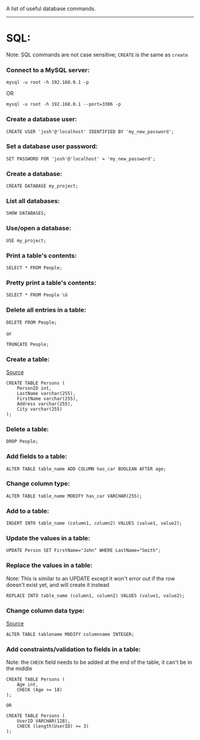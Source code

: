 A list of useful database commands.

---
# SQL:
Note: SQL commands are not case sensitive; `CREATE` is the same as `create`

### Connect to a MySQL server:
```
mysql -u root -h 192.168.0.1 -p
```
OR
```
mysql -u root -h 192.168.0.1 --port=3306 -p
```

### Create a database user:
```
CREATE USER 'josh'@'localhost' IDENTIFIED BY 'my_new_password';
```

### Set a database user password:
```
SET PASSWORD FOR 'josh'@'localhost' = 'my_new_password';
```

### Create a database:
```
CREATE DATABASE my_project;
```

### List all databases:
```
SHOW DATABASES;
```

### Use/open a database:
```
USE my_project;
```

### Print a table's contents:
```
SELECT * FROM People;
```

### Pretty print a table's contents:
```
SELECT * FROM People \G
```

### Delete all entries in a table:
```
DELETE FROM People;
```
or
```
TRUNCATE People;
```

### Create a table:
[Source](https://www.w3schools.com/mysql/mysql_create_table.asp)
```
CREATE TABLE Persons (
    PersonID int,
    LastName varchar(255),
    FirstName varchar(255),
    Address varchar(255),
    City varchar(255)
);
```

### Delete a table:
```
DROP People;
```

### Add fields to a table:
```
ALTER TABLE table_name ADD COLUMN has_car BOOLEAN AFTER age;
```

### Change column type:
```
ALTER TABLE table_name MODIFY has_car VARCHAR(255);
```

### Add to a table:
```
INSERT INTO table_name (column1, column2) VALUES (value1, value2);
```

### Update the values in a table:
```
UPDATE Person SET FirstName="John" WHERE LastName="Smith";
```

### Replace the values in a table:
Note: This is similar to an UPDATE except it won't error out if the row doesn't exist yet, and will create it instead
```
REPLACE INTO table_name (column1, column2) VALUES (value1, value2);
```

### Change column data type:
[Source](https://stackoverflow.com/questions/1356866/how-do-i-change-the-data-type-for-a-column-in-mysql)
```
ALTER TABLE tablename MODIFY columnname INTEGER;
```

### Add constraints/validation to fields in a table:
Note: the `CHECK` field needs to be added at the end of the table, it can't be in the middle
```
CREATE TABLE Persons (
    Age int,
    CHECK (Age >= 18)
);

OR

CREATE TABLE Persons (
    UserID VARCHAR(128),
    CHECK (length(UserID) >= 3)
);
```
